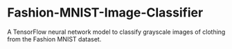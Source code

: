 # Fashion-MNIST-Image-Classifier
 A TensorFlow neural network model to classify grayscale images of clothing from the Fashion MNIST dataset.
